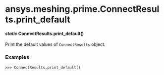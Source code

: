 <a id="ansys-meshing-prime-connectresults-print-default"></a>

# ansys.meshing.prime.ConnectResults.print_default

<a id="ansys.meshing.prime.ConnectResults.print_default"></a>

#### *static* ConnectResults.print_default()

Print the default values of `ConnectResults` object.

### Examples

```pycon
>>> ConnectResults.print_default()
```

<!-- !! processed by numpydoc !! -->
